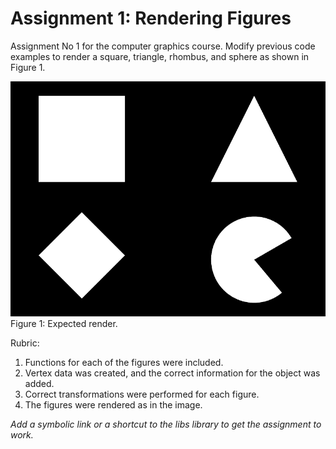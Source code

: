 # Assignment 1: Rendering Figures

Assignment No 1 for the computer graphics course. Modify previous code examples to render a square, triangle, rhombus, and sphere as shown in Figure 1.

![Figure 1](Images/triangle_box_sphere_rhombus.png)
Figure 1: Expected render.

Rubric:

1. Functions for each of the figures were included.
2. Vertex data was created, and the correct information for the object was added.
3. Correct transformations were performed for each figure.
4. The figures were rendered as in the image.

*Add a symbolic link or a shortcut to the libs library to get the assignment to work.*
